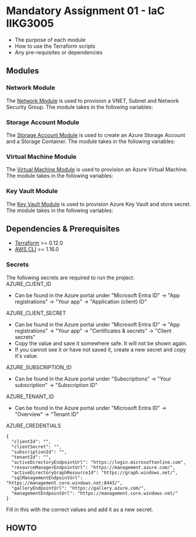 # Mandatory Assignment 01 - IaC IIKG3005

- The purpose of each module
- How to use the Terraform scripts
- Any pre-requisites or dependencies

## Modules

### Network Module

The [Network Module](./kristoju-oppg1/network/main.tf) is used to provision a VNET, Subnet and Network Security Group. The module takes in the following variables:

### Storage Account Module

The [Storage Account Module](./kristoju-oppg1/storageaccount/main.tf) is used to create an Azure Storage Account and a Storage Container. The module takes in the following variables:

### Virtual Machine Module

The [Virtual Machine Module](./kristoju-oppg1/virtualmachine/main.tf) is used to provision an Azure Virtual Machine. The module takes in the following variables:

### Key Vault Module

The [Key Vault Module](./kristoju-oppg1/keyvault/main.tf) is used to provision Azure Key Vault and store secret. The module takes in the following variables:

## Dependencies & Prerequisites

* [Terraform](https://www.terraform.io/downloads.html) >= 0.12.0
* [AWS CLI](https://aws.amazon.com/cli/) >= 1.16.0

### Secrets

The following secrets are required to run the project:  
AZURE_CLIENT_ID  
- Can be found in the Azure portal under "Microsoft Entra ID" -> "App registrations" -> "Your app" -> "Application (client) ID"  

AZURE_CLIENT_SECRET  
- Can be found in the Azure portal under "Microsoft Entra ID" -> "App registrations" -> "Your app" -> "Certificates & secrets" -> "Client secrets" 
- Copy the value and save it somewhere safe. It will not be shown again. 
- If you cannot see it or have not saved it, create a new secret and copy it's value.  

AZURE_SUBSCRIPTION_ID  
- Can be found in the Azure portal under "Subscriptions" -> "Your subscription" -> "Subscription ID"  

AZURE_TENANT_ID  
- Can be found in the Azure portal under "Microsoft Entra ID" -> "Overview" -> "Tenant ID"  

AZURE_CREDENTIALS
```
{
  "clientId": "",
  "clientSecret": "",
  "subscriptionId": "",
  "tenantId": "",
  "activeDirectoryEndpointUrl": "https://login.microsoftonline.com",
  "resourceManagerEndpointUrl": "https://management.azure.com/",
  "activeDirectoryGraphResourceId": "https://graph.windows.net/",
  "sqlManagementEndpointUrl": "https://management.core.windows.net:8443/",
  "galleryEndpointUrl": "https://gallery.azure.com/",
  "managementEndpointUrl": "https://management.core.windows.net/"
}
```
Fill in this with the correct values and add it as a new secret. 

## HOWTO